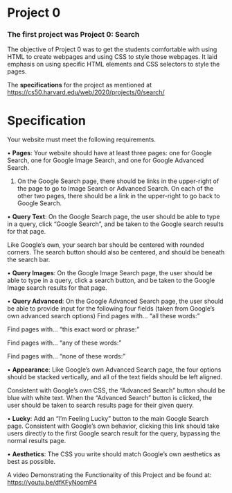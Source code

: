 # Project 0
### The first project was **Project 0: Search**

The objective of Project 0 was to get the students comfortable with using HTML to create webpages and using CSS to style those webpages. It laid emphasis on using specific HTML elements and CSS selectors to style the pages.

The **specifications** for the project as mentioned at https://cs50.harvard.edu/web/2020/projects/0/search/
# Specification
Your website must meet the following requirements.

•	**Pages**: Your website should have at least three pages: one for Google Search, one for Google Image Search, and one for Google Advanced Search.

1. On the Google Search page, there should be links in the upper-right of the page to go to Image Search or Advanced Search. On each of the other two pages, there should be a link in the upper-right to go back to Google Search.

•	**Query Text**: On the Google Search page, the user should be able to type in a query, click “Google Search”, and be taken to the Google search results for that page.

Like Google’s own, your search bar should be centered with rounded corners. The search button should also be centered, and should be beneath the search bar.

•	**Query Images**: On the Google Image Search page, the user should be able to type in a query, click a search button, and be taken to the Google Image search results for that page.

•	**Query Advanced**: On the Google Advanced Search page, the user should be able to provide input for the following four fields (taken from Google’s own advanced search options)
Find pages with… “all these words:”

Find pages with… “this exact word or phrase:”

Find pages with… “any of these words:”

Find pages with… “none of these words:”

•	**Appearance**: Like Google’s own Advanced Search page, the four options should be stacked vertically, and all of the text fields should be left aligned.

Consistent with Google’s own CSS, the “Advanced Search” button should be blue with white text. When the “Advanced Search” button is clicked, the user should be taken to search results page for their given query.

•	**Lucky**: Add an “I’m Feeling Lucky” button to the main Google Search page. Consistent with Google’s own behavior, clicking this link should take users directly to the first Google search result for the query, bypassing the normal results page.

•	**Aesthetics**: The CSS you write should match Google’s own aesthetics as best as possible.


A video Demonstrating the Functionality of this Project and be found at: https://youtu.be/dfKFyNoomP4
